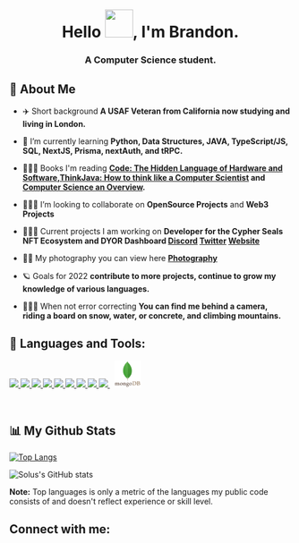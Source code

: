 
<h1 align="center">Hello <img src="https://pa1.narvii.com/6932/0939adf270d5588e513127b5eb21d2c42d26fd2er1-320-317_hq.gif" height="50px" width="50px">, I'm Brandon.</h1>
<h3 align="center">A Computer Science student.</h3>


## 🥑 About Me

- ✈️ Short background **A USAF Veteran from California now studying and living in London.**

- 🧠 I’m currently learning **Python, Data Structures, JAVA, TypeScript/JS, SQL, NextJS, Prisma, nextAuth, and tRPC.**

- 👨🏻‍🏫 Books I'm reading **[Code: The Hidden Language of Hardware and Software](https://www.amazon.co.uk/Code-Language-Computer-Hardware-Software/dp/0735611319/ref=asc_df_0735611319/?tag=googshopuk-21&linkCode=df0&hvadid=310819191513&hvpos=&hvnetw=g&hvrand=15219956416563175069&hvpone=&hvptwo=&hvqmt=&hvdev=m&hvdvcmdl=&hvlocint=&hvlocphy=1006886&hvtargid=pla-433361104440&psc=1&th=1&psc=1),[ThinkJava: How to think like a Computer Scientist](https://www.amazon.co.uk/Think-Java-Like-Computer-Scientist/dp/1492072508) and [Computer Science an Overview](https://www.amazon.co.uk/Computer-Science-Overview-Glenn-Brookshear/dp/1292263423/ref=asc_df_1292263423/?tag=googshopuk-21&linkCode=df0&hvadid=311000051962&hvpos=&hvnetw=g&hvrand=6494259189493061382&hvpone=&hvptwo=&hvqmt=&hvdev=m&hvdvcmdl=&hvlocint=&hvlocphy=1006886&hvtargid=pla-655896066449&psc=1&th=1&psc=1).**

- 🧙🏼‍♂️ I’m looking to collaborate on **OpenSource Projects** and **Web3 Projects**

- 🧙🏼‍♂️ Current projects I am working on **Developer for the Cypher Seals NFT Ecosystem and DYOR Dashboard [Discord](https://discord.gg/MWPxZGPddm) [Twitter](https://twitter.com/CypherSeals) [Website](https://cypherseals.io/)**

- 👨‍💻 My photography you can view here **[Photography](https://exchange.art/series/Remnants)**

- 🪐 Goals for 2022 **contribute to more projects, continue to grow my knowledge of various languages.**

- 🧗🏻‍♂️ When not error correcting **You can find me behind a camera, riding a board on snow, water, or concrete, and climbing mountains.**

## 🚀 Languages and Tools:

<p align="left"> 
    <a href="https://www.java.com" target="_blank"> <img src="https://img.icons8.com/color/48/000000/java-coffee-cup-logo.png"/> </a>
    <a href="https://spring.io/projects/spring-boot" target="_blank"> <img src="https://img.icons8.com/color/48/000000/spring-logo.png"/> </a> 
    <a href="https://www.python.org" target="_blank"> <img src="https://img.icons8.com/color/48/000000/python.png"/> </a> 
    <a href="https://developer.mozilla.org/en-US/docs/Web/JavaScript" target="_blank"> <img src="https://img.icons8.com/color/48/000000/javascript.png"/> </a> 
    <a href="https://reactjs.org/" target="_blank"> <img src="https://img.icons8.com/color/48/000000/react-native.png"/> </a>
    <a href="https://www.w3.org/html/" target="_blank"> <img src="https://img.icons8.com/color/48/000000/html-5.png"/> </a> 
    <a href="https://www.w3schools.com/css/" target="_blank"> <img src="https://img.icons8.com/color/48/000000/css3.png"/> </a>
    <a href="https://nextjs.org/" target="_blank"> <img src="https://img.icons8.com/ios-filled/50/000000/circled-n.png"/> </a> 
    <a style="padding-right:8px;" href="https://nodejs.org" target="_blank"> <img src="https://img.icons8.com/color/48/000000/nodejs.png"/> </a> 
    <!-- <a style="padding-right:8px;" href="https://www.mysql.com/" target="_blank"> <img src="https://img.icons8.com/fluent/50/000000/mysql-logo.png"/> </a> -->
    <a href="https://www.mongodb.com/" target="_blank"> <img src="https://raw.githubusercontent.com/devicons/devicon/master/icons/mongodb/mongodb-original-wordmark.svg" alt="mongodb" width="48" height="48"/> </a> 
    <!-- <a href="https://firebase.google.com/" target="_blank"> <img src="https://img.icons8.com/color/48/000000/firebase.png"/> </a>  -->
    <!-- <a href="https://postman.com" target="_blank"> <img src="https://www.vectorlogo.zone/logos/getpostman/getpostman-icon.svg" alt="postman" width="45" height="45"/> </a>   
    <a href="https://git-scm.com/" target="_blank"> <img src="https://img.icons8.com/color/48/000000/git.png"/> </a> 
    <a href="https://www.jenkins.io" target="_blank"> <img src="https://www.vectorlogo.zone/logos/jenkins/jenkins-icon.svg" alt="jenkins" width="48" height="48"/> </a> 
    <a href="https://redux.js.org" target="_blank"> <img src="https://img.icons8.com/color/48/000000/redux.png"/> </a>
    <a href="https://expressjs.com" target="_blank"> <img src="https://raw.githubusercontent.com/devicons/devicon/master/icons/express/express-original-wordmark.svg" alt="express" width="40" height="40"/> </a> -->
</p>

<br/>


## 📊 My Github Stats


[![Top Langs](https://github-readme-stats.vercel.app/api/top-langs/?username=solusrgb&layout=compact&theme=synthwave&count_private=true)](https://github.com/anuraghazra/github-readme-stats)

![Solus's GitHub stats](https://github-readme-stats.vercel.app/api?username=solusrgb&count_private=true&theme=synthwave&show_icons=true)
 
  <b>Note:</b> Top languages is only a metric of the languages my public code consists of and doesn't reflect experience or skill level.
  <br/>

## Connect with me:
<p align="left">




</p>
